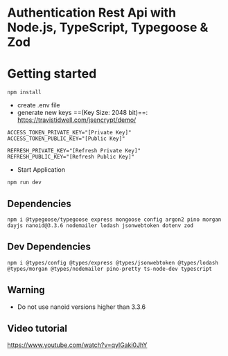 # Authentication Rest Api with Node.js, TypeScript, Typegoose & Zod

# Getting started

```
npm install
```

- create .env file
- generate new keys ==(Key Size: 2048 bit)==: https://travistidwell.com/jsencrypt/demo/

```
ACCESS_TOKEN_PRIVATE_KEY="[Private Key]"
ACCESS_TOKEN_PUBLIC_KEY="[Public Key]"

REFRESH_PRIVATE_KEY="[Refresh Private Key]"
REFRESH_PUBLIC_KEY="[Refresh Public Key]"
```

- Start Application

```
npm run dev
```

## Dependencies

```
npm i @typegoose/typegoose express mongoose config argon2 pino morgan dayjs nanoid@3.3.6 nodemailer lodash jsonwebtoken dotenv zod
```

## Dev Dependencies

```
npm i @types/config @types/express @types/jsonwebtoken @types/lodash @types/morgan @types/nodemailer pino-pretty ts-node-dev typescript
```

## Warning

- Do not use nanoid versions higher than 3.3.6

## Video tutorial

https://www.youtube.com/watch?v=qylGaki0JhY
